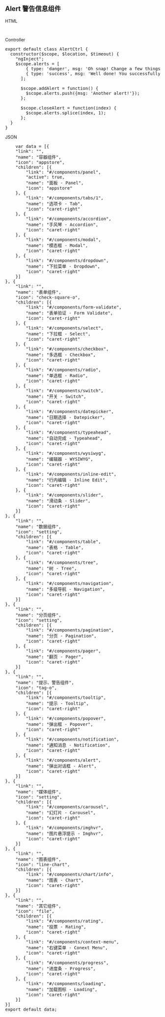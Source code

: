 Alert 警告信息组件
---

<div class="row">
<div class="col-md-5">
<ui-navigation links="ctrl.menus" style="width:240px;margin:20px auto 0 auto"></ui-navigation>
</div>
<div class="col-md-7">
<ui-tabset  style="max-height:500px;overflow:auto">
<ui-tab>
<ui-tab-heading>HTML</ui-tab-heading>

<pre>
  <ui-navigation links="ctrl.menus" style="width:240px"></ui-navigation>
</pre>

</ui-tab>
<ui-tab>
<ui-tab-heading>Controller</ui-tab-heading>

<pre>
export default class AlertCtrl {
  constructor($scope, $location, $timeout) {
    "ngInject";
    $scope.alerts = [
        { type: 'danger', msg: 'Oh snap! Change a few things up and try submitting again.' },
        { type: 'success', msg: 'Well done! You successfully read this important alert message.' }
      ];

      $scope.addAlert = function() {
        $scope.alerts.push({msg: 'Another alert!'});
      };

      $scope.closeAlert = function(index) {
        $scope.alerts.splice(index, 1);
      };
  }
}
</pre>
</ui-tab>
<ui-tab>
<ui-tab-heading>JSON</ui-tab-heading>
<pre>
	var data = [{
    "link": "",
    "name": "容器组件",
    "icon": "appstore",
    "children": [{
        "link": "#/components/panel",
        "active": true,
        "name": "面板 - Panel",
        "icon": "appstore"
    }, {
        "link": "#/components/tabs/1",
        "name": "选项卡 - Tab",
        "icon": "caret-right"
    }, {
        "link": "#/components/accordion",
        "name": "手风琴 - Accordion",
        "icon": "caret-right"
    }, {
        "link": "#/components/modal",
        "name": "模态框 - Modal",
        "icon": "caret-right"
    }, {
        "link": "#/components/dropdown",
        "name": "下拉菜单 - Dropdown",
        "icon": "caret-right"
    }]
}, {
    "link": "",
    "name": "表单组件",
    "icon": "check-square-o",
    "children": [{
        "link": "#/components/form-validate",
        "name": "表单验证 - Form Validate",
        "icon": "caret-right"
    }, {
        "link": "#/components/select",
        "name": "下拉框 - Select",
        "icon": "caret-right"
    }, {
        "link": "#/components/checkbox",
        "name": "多选框 - Checkbox",
        "icon": "caret-right"
    }, {
        "link": "#/components/radio",
        "name": "单选框 - Radio",
        "icon": "caret-right"
    }, {
        "link": "#/components/switch",
        "name": "开关 - Switch",
        "icon": "caret-right"
    }, {
        "link": "#/components/datepicker",
        "name": "日期选择 - Datepicker",
        "icon": "caret-right"
    }, {
        "link": "#/components/typeahead",
        "name": "自动完成 - Typeahead",
        "icon": "caret-right"
    }, {
        "link": "#/components/wysiwyg",
        "name": "编辑器 - WYSIWYG",
        "icon": "caret-right"
    }, {
        "link": "#/components/inline-edit",
        "name": "行内编辑 - Inline Edit",
        "icon": "caret-right"
    }, {
        "link": "#/components/slider",
        "name": "滑动条 - Slider",
        "icon": "caret-right"
    }]
}, {
    "link": "",
    "name": "数据组件",
    "icon": "setting",
    "children": [{
        "link": "#/components/table",
        "name": "表格 - Table",
        "icon": "caret-right"
    }, {
        "link": "#/components/tree",
        "name": "树 - Tree",
        "icon": "caret-right"
    }, {
        "link": "#/components/navigation",
        "name": "多级导航 - Navigation",
        "icon": "caret-right"
    }]
}, {
    "link": "",
    "name": "分页组件",
    "icon": "setting",
    "children": [{
        "link": "#/components/pagination",
        "name": "分页 - Pagination",
        "icon": "caret-right"
    }, {
        "link": "#/components/pager",
        "name": "翻页 - Pager",
        "icon": "caret-right"
    }]
}, {
    "link": "",
    "name": "提示、警告组件",
    "icon": "tag-o",
    "children": [{
        "link": "#/components/tooltip",
        "name": "提示 - Tooltip",
        "icon": "caret-right"
    }, {
        "link": "#/components/popover",
        "name": "弹出框 - Popover",
        "icon": "caret-right"
    }, {
        "link": "#/components/notification",
        "name": "通知消息 - Notification",
        "icon": "caret-right"
    }, {
        "link": "#/components/alert",
        "name": "弹出对话框 - Alert",
        "icon": "caret-right"
    }]
}, {
    "link": "",
    "name": "媒体组件",
    "icon": "setting",
    "children": [{
        "link": "#/components/carousel",
        "name": "幻灯片 - Carousel",
        "icon": "caret-right"
    }, {
        "link": "#/components/imghvr",
        "name": "图片悬浮提示 - Imghvr",
        "icon": "caret-right"
    }]
}, {
    "link": "",
    "name": "图表组件",
    "icon": "line-chart",
    "children": [{
        "link": "#/components/chart/info",
        "name": "图表 - Chart",
        "icon": "caret-right"
    }]
}, {
    "link": "",
    "name": "其它组件",
    "icon": "file",
    "children": [{
        "link": "#/components/rating",
        "name": "投票 - Rating",
        "icon": "caret-right"
    }, {
        "link": "#/components/context-menu",
        "name": "右键菜单 - Conext Menu",
        "icon": "caret-right"
    }, {
        "link": "#/components/progress",
        "name": "进度条 - Progress",
        "icon": "caret-right"
    }, {
        "link": "#/components/loading",
        "name": "加载图标 - Loading",
        "icon": "caret-right"
    }]
}]
export default data;
</pre>
</ui-tab>
</ui-tabset>
</div>
</div>

<!-- 
<br>
<ui-navigation theme="dark" links="ctrl.menus" style="width:240px"></ui-navigation>
<br>
<ui-navigation mode="horizontal" links="ctrl.menus" style="width:240px"></ui-navigation> -->

